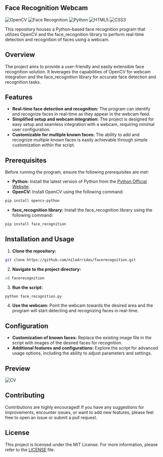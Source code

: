 ## Face Recognition Webcam 

![OpenCV](https://img.shields.io/badge/-OpenCV-5C3EE8?style=flat-square&logo=opencv&logoColor=white)
![Face Recognition](https://img.shields.io/badge/-Face_Recognition-FF5733?style=flat-square&logo=python&logoColor=white)
![Python](https://img.shields.io/badge/-Python-3776AB?style=flat-square&logo=python&logoColor=white)
![HTML5](https://img.shields.io/badge/-HTML5-E34F26?style=flat-square&logo=html5&logoColor=white)
![CSS3](https://img.shields.io/badge/-CSS3-1572B6?style=flat-square&logo=css3&logoColor=white)

This repository houses a Python-based face recognition program that utilizes OpenCV and the face_recognition library to perform real-time detection and recognition of faces using a webcam. 

## Overview

The project aims to provide a user-friendly and easily extensible face recognition solution. It leverages the capabilities of OpenCV for webcam integration and the face_recognition library for accurate face detection and recognition tasks. 

## Features

- **Real-time face detection and recognition:** The program can identify and recognize faces in real-time as they appear in the webcam feed.
- **Simplified setup and webcam integration:** The project is designed for easy setup and seamless integration with a webcam, requiring minimal user configuration.
- **Customizable for multiple known faces:** The ability to add and recognize multiple known faces is easily achievable through simple customization within the script.

## Prerequisites

Before running the program, ensure the following prerequisites are met:

- **Python:** Install the latest version of Python from the [Python Official Website](https://www.python.org/downloads/).
- **OpenCV:** Install OpenCV using the following command:
```bash
pip install opencv-python
```
- **face_recognition library:** Install the face_recognition library using the following command:
```bash
pip install face_recognition
```

## Installation and Usage

1. **Clone the repository:**
```bash
git clone https://github.com/niladrridas/facerecognition.git
```

2. **Navigate to the project directory:**
```bash
cd facerecognition
```

3. **Run the script:**
```bash
python face_recognition.py
```

4. **Use the webcam:** Point the webcam towards the desired area and the program will start detecting and recognizing faces in real-time.

## Configuration

- **Customization of known faces:** Replace the existing image file in the script with images of the desired faces for recognition. 
- **Additional features and configurations:** Explore the script for advanced usage options, including the ability to adjust parameters and settings.

## Preview

![CV](https://github.com/niladrridas/facerecognition/blob/main/CV.webp)

## Contributing

Contributions are highly encouraged! If you have any suggestions for improvements, encounter issues, or want to add new features, please feel free to open an issue or submit a pull request.

## License

This project is licensed under the MIT License. For more information, please refer to the [LICENSE](https://github.com/niladrridas/facerecognition/blob/main/LICENSE) file. 
